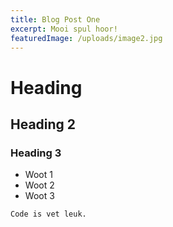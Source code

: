 ```yaml
---
title: Blog Post One
excerpt: Mooi spul hoor!
featuredImage: /uploads/image2.jpg
---
```


# Heading

## Heading 2

### Heading 3

* Woot 1
* Woot 2
* Woot 3

```
Code is vet leuk.
```